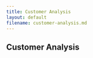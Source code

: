 ```yaml
---
title: Customer Analysis
layout: default
filename: customer-analysis.md
--- 
```


## Customer Analysis
